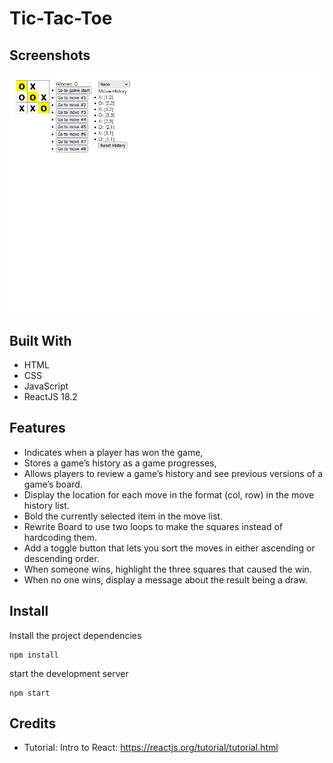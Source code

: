 # Tic-Tac-Toe

## Screenshots
![React App - localhost](./images/React%20App%20-%20localhost.png)

## Built With
* HTML
* CSS
* JavaScript
* ReactJS 18.2

## Features
* Indicates when a player has won the game,
* Stores a game’s history as a game progresses,
* Allows players to review a game’s history and see previous versions of a game’s board.
* Display the location for each move in the format (col, row) in the move history list.
* Bold the currently selected item in the move list.
* Rewrite Board to use two loops to make the squares instead of hardcoding them.
* Add a toggle button that lets you sort the moves in either ascending or descending order.
* When someone wins, highlight the three squares that caused the win.
* When no one wins, display a message about the result being a draw.

## Install
Install the project dependencies
```
npm install
```
start the development server
```
npm start
```

## Credits
- Tutorial: Intro to React: https://reactjs.org/tutorial/tutorial.html
